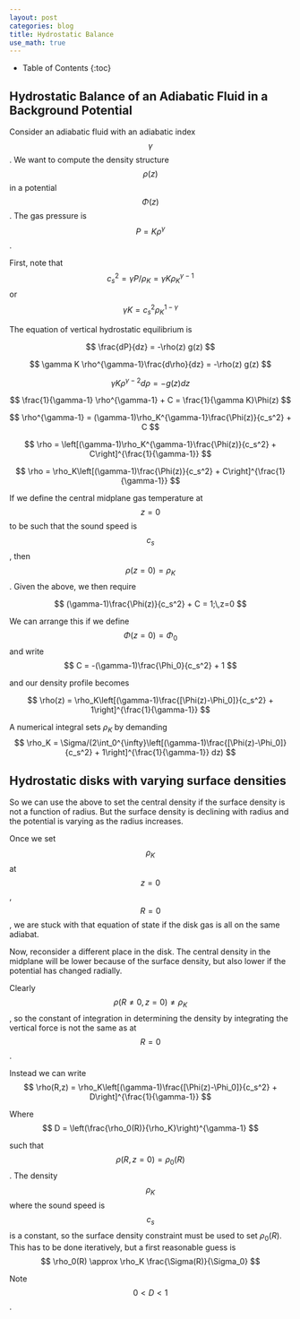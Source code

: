 ```yaml
---
layout: post
categories: blog
title: Hydrostatic Balance
use_math: true
---
```


* Table of Contents
{:toc}


## Hydrostatic Balance of an Adiabatic Fluid in a Background Potential

Consider an adiabatic fluid with an adiabatic index
$$ \gamma $$. We want to compute the density structure 
$$ \rho(z) $$ in a potential $$ \Phi(z) $$. The gas
pressure is $$ P = K \rho^{\gamma} $$.

First, note that
$$
c_s^2 = \gamma P /\rho_K = \gamma K \rho_K^{\gamma-1}
$$
or
$$
\gamma K = c_s^2 \rho_K^{1-\gamma}
$$

The equation of vertical hydrostatic equilibrium is

$$
\frac{dP}{dz} = -\rho(z) g(z)
$$

$$
\gamma K \rho^{\gamma-1}\frac{d\rho}{dz} = -\rho(z) g(z)
$$

$$
\gamma K \rho^{\gamma-2}d\rho = - g(z) dz
$$

$$
\frac{1}{\gamma-1} \rho^{\gamma-1} + C = \frac{1}{\gamma K}\Phi(z)
$$

$$
\rho^{\gamma-1} = (\gamma-1)\rho_K^{\gamma-1}\frac{\Phi(z)}{c_s^2} + C
$$


$$
\rho = \left[(\gamma-1)\rho_K^{\gamma-1}\frac{\Phi(z)}{c_s^2} + C\right]^{\frac{1}{\gamma-1}}
$$

$$
\rho = \rho_K\left[(\gamma-1)\frac{\Phi(z)}{c_s^2} + C\right]^{\frac{1}{\gamma-1}}
$$

If we define the central midplane gas temperature at $$z=0$$
to be such that the sound speed is $$c_s$$, then $$\rho(z=0)=\rho_K$$. Given the above, we then require

$$
(\gamma-1)\frac{\Phi(z)}{c_s^2} + C = 1;\,z=0
$$

We can arrange this if we define $$\Phi(z=0)=\Phi_0$$ and write
$$
C = -(\gamma-1)\frac{\Phi_0}{c_s^2} + 1
$$

and our density profile becomes

$$
\rho(z) = \rho_K\left[(\gamma-1)\frac{[\Phi(z)-\Phi_0]}{c_s^2} + 1\right]^{\frac{1}{\gamma-1}}
$$

A numerical integral sets $\rho_K$ by demanding
$$
\rho_K = \Sigma/(2\int_0^{\infty}\left[(\gamma-1)\frac{[\Phi(z)-\Phi_0]}{c_s^2} + 1\right]^{\frac{1}{\gamma-1}} dz)
$$

## Hydrostatic disks with varying surface densities

So we can use the above to set the central density if the surface density is not a function of radius. But the 
surface density is declining with radius and the potential is varying as the radius increases.

Once we set $$\rho_K$$ at $$z=0$$, $$R=0$$, we are stuck with that equation of state if the disk gas is all 
on the same adiabat.

Now, reconsider a different place in the disk. The central
density in the midplane will be lower because of the 
surface density, but also lower if the potential has changed radially.

Clearly $$\rho(R\ne 0,z=0)\ne\rho_K$$, so the constant
of integration in determining the density by integrating
the vertical force is not the same as at $$R=0$$.

Instead we can write  
$$
\rho(R,z) = \rho_K\left[(\gamma-1)\frac{[\Phi(z)-\Phi_0]}{c_s^2} + D\right]^{\frac{1}{\gamma-1}}
$$

Where
$$
D = \left(\frac{\rho_0(R)}{\rho_K}\right)^{\gamma-1}
$$

such that $$\rho(R,z=0) = \rho_0(R)$$.  The density
$$\rho_K$$ where the sound speed is $$c_s$$ is a constant, so the surface density constraint must
be used to set $\rho_0(R)$. This has to be done iteratively, but a first reasonable guess is
$$
\rho_0(R) \approx \rho_K \frac{\Sigma(R)}{\Sigma_0}
$$

Note $$0<D<1$$.